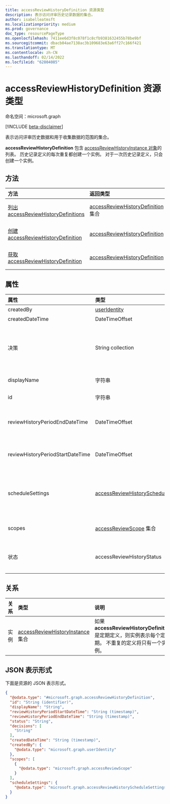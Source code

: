 ```yaml
---
title: accessReviewHistoryDefinition 资源类型
description: 表示访问评审历史记录数据的集合。
author: isabelleatmsft
ms.localizationpriority: medium
ms.prod: governance
doc_type: resourcePageType
ms.openlocfilehash: 7411ee6d3f8c078f1c8cfb9381632455b78be9bf
ms.sourcegitcommit: dbacb04ae7138ac3b109683e63a6ff27c166f421
ms.translationtype: MT
ms.contentlocale: zh-CN
ms.lasthandoff: 02/14/2022
ms.locfileid: "62804085"
---
```

# <a name="accessreviewhistorydefinition-resource-type"></a>accessReviewHistoryDefinition 资源类型

命名空间：microsoft.graph

[!INCLUDE [beta-disclaimer](../../includes/beta-disclaimer.md)]

表示访问评审历史数据和用于收集数据的范围的集合。

**accessReviewHistoryDefinition** 包含 [accessReviewHistoryInstance 对象](accessReviewHistoryInstance.md)的列表。 历史记录定义的每次重复都创建一个实例。 对于一次历史记录定义，只会创建一个实例。

## <a name="methods"></a>方法

|方法|返回类型|说明|
|:---|:---|:---|
|[列出 accessReviewHistoryDefinitions](../api/accessreviewset-list-historydefinitions.md)|[accessReviewHistoryDefinition](accessreviewhistorydefinition.md) 集合|获取 [accessReviewHistoryDefinition](accessreviewhistorydefinition.md) 对象及其属性的列表。|
|[创建 accessReviewHistoryDefinition](../api/accessreviewset-post-historydefinitions.md)|[accessReviewHistoryDefinition](accessreviewhistorydefinition.md)|创建新的 [accessReviewHistoryDefinition](accessreviewhistorydefinition.md) 对象。|
|[获取 accessReviewHistoryDefinition](../api/accessreviewhistorydefinition-get.md)|[accessReviewHistoryDefinition](accessreviewhistorydefinition.md)|读取 [accessReviewHistoryDefinition](accessreviewhistorydefinition.md) 对象的属性和关系。|

## <a name="properties"></a>属性

|属性|类型|说明|
|:---|:---|:---|
|createdBy|[userIdentity](useridentity.md)| 创建此审阅历史记录定义的用户。 |
|createdDateTime|DateTimeOffset|创建访问评审定义的时间戳。|
|决策|String collection|确定提取的审阅历史记录数据中将包含哪些审阅决策（如果已指定）。 创建时可选。 如果未提供创建决策，则默认情况下将包含所有决策。 可能的值是：、`approve``deny`、`dontKnow`、`notReviewed`和 `notNotified`。|
|displayName|字符串|访问评审历史记录数据收集的名称。 必需。|
|id|字符串|为访问评审历史记录定义分配的唯一标识符。|
|reviewHistoryPeriodEndDateTime|DateTimeOffset| 时间戳。 在此日期或之前结束的审阅将包含在提取的历史记录数据中。 仅在未定义 **scheduleSettings** 时是必需的。 |
|reviewHistoryPeriodStartDateTime|DateTimeOffset|时间戳。 在此日期或之前开始审阅将包含在提取的历史记录数据中。 仅在未定义 **scheduleSettings** 时是必需的。|
| scheduleSettings  |[accessReviewHistoryScheduleSettings](accessReviewHistoryScheduleSettings.md)| 定期访问评审历史记录定义系列的设置。 仅在未定义 **reviewHistoryPeriodStartDateTime** 或 **reviewHistoryPeriodEndDateTime** 时是必需的。|
|scopes|[accessReviewScope](accessreviewscope.md) 集合|用于确定提取的历史记录数据中包含的审阅的范围。 获取其范围与提供的范围匹配的审阅。 必需。|
|状态| accessReviewHistoryStatus|表示审阅历史记录数据收集的状态。 可能的值包括 `done`、`inProgress`、`error`、`requested`、`unknownFutureValue`。|

## <a name="relationships"></a>关系

|关系|类型|说明|
|:---|:---|:---|
|实例|[accessReviewHistoryInstance](accessreviewhistoryinstance.md) 集合| 如果 **accessReviewHistoryDefinition** 是定期定义，则实例表示每个定期。 不重复的定义将只有一个实例。|

## <a name="json-representation"></a>JSON 表示形式

下面是资源的 JSON 表示形式。
<!-- {
  "blockType": "resource",
  "keyProperty": "id",
  "@odata.type": "microsoft.graph.accessReviewHistoryDefinition",
  "baseType": "microsoft.graph.entity",
  "openType": false
}
-->

``` json
{
  "@odata.type": "#microsoft.graph.accessReviewHistoryDefinition",
  "id": "String (identifier)",
  "displayName": "String",
  "reviewHistoryPeriodStartDateTime": "String (timestamp)",
  "reviewHistoryPeriodEndDateTime": "String (timestamp)",
  "status": "String",
  "decisions": [
    "String"
  ],
  "createdDateTime": "String (timestamp)",
  "createdBy": {
    "@odata.type": "microsoft.graph.userIdentity"
  },
  "scopes": [
    {
      "@odata.type": "microsoft.graph.accessReviewScope"
    }
  ],
  "scheduleSettings": {
    "@odata.type": "microsoft.graph.accessReviewHistoryScheduleSettings"
  }
}
```
